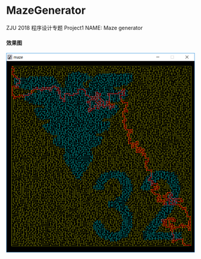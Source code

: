 # MazeGenerator

ZJU 2018 程序设计专题 Project1
NAME: Maze generator

#### 效果图
![无法显示](https://github.com/Keytoyze/Maze-Generator/raw/master/pic/pic.png)